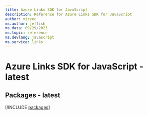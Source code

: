 ```yaml
---
title: Azure Links SDK for JavaScript
description: Reference for Azure Links SDK for JavaScript
author: xirzec
ms.author: jeffish
ms.data: 09/29/2023
ms.topic: reference
ms.devlang: javascript
ms.service: links
---
```

# Azure Links SDK for JavaScript - latest
## Packages - latest
[!INCLUDE [packages](links-index.md)]
